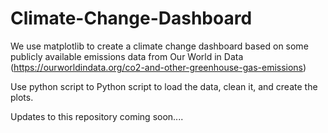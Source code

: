 # Climate-Change-Dashboard

We use matplotlib to create a climate change dashboard based on some publicly available emissions data from Our World in Data (https://ourworldindata.org/co2-and-other-greenhouse-gas-emissions)

Use python script to Python script to load the data, clean it, and create the plots.

Updates to this repository coming soon....
